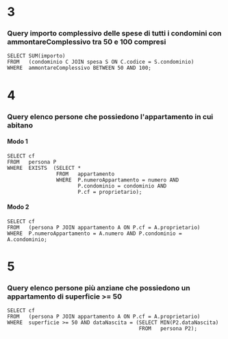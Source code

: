 # 3
### Query importo complessivo delle spese di tutti i condomini con **ammontareComplessivo** tra 50 e 100 compresi

```
SELECT SUM(importo)
FROM   (condominio C JOIN spesa S ON C.codice = S.condominio)
WHERE  ammontareComplessivo BETWEEN 50 AND 100;
```

# 4
### Query elenco persone che possiedono l'appartamento in cui abitano

#### Modo 1

```
SELECT cf
FROM   persona P
WHERE  EXISTS  (SELECT *
                FROM   appartamento
                WHERE  P.numeroAppartamento = numero AND
                       P.condominio = condominio AND
                       P.cf = proprietario);
```

#### Modo 2

```
SELECT cf
FROM   (persona P JOIN appartamento A ON P.cf = A.proprietario)
WHERE  P.numeroAppartamento = A.numero AND P.condominio = A.condominio;
```

# 5
### Query elenco persone più anziane che possiedono un appartamento di superficie >= 50

```
SELECT cf
FROM   (persona P JOIN appartamento A ON P.cf = A.proprietario)
WHERE  superficie >= 50 AND dataNascita = (SELECT MIN(P2.dataNascita)
                                           FROM   persona P2);
```

